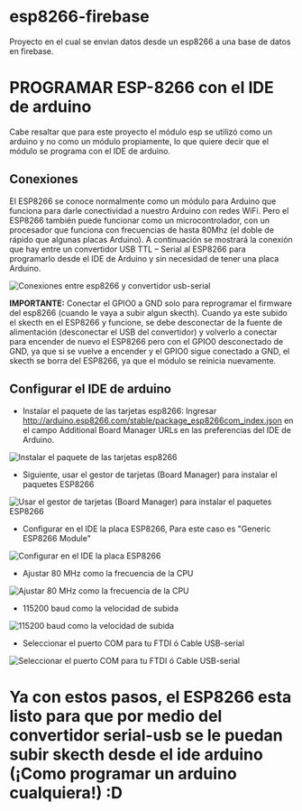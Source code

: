 esp8266-firebase
==================
Proyecto en el cual se envian datos desde un esp8266 a una base de datos en firebase.

PROGRAMAR ESP-8266 con el IDE de arduino
========================================

Cabe resaltar que para este proyecto el módulo esp se utilizó como un arduino y no como un módulo propiamente, lo que quiere decir que el módulo se programa con el IDE de arduino.

## Conexiones

El ESP8266 se conoce normalmente como un módulo para Arduino que funciona para darle conectividad a nuestro Arduino con redes WiFi. Pero el ESP8266 también puede funcionar como un microcontrolador, con un procesador que funciona con frecuencias de hasta 80Mhz (el doble de rápido que algunas placas Arduino). A continuación se mostrará la conexión que hay entre un convertidor USB TTL – Serial al ESP8266 para programarlo desde el IDE de Arduino y sin necesidad de tener una placa Arduino.

![Conexiones entre esp8266 y convertidor usb-serial](https://bytebucket.org/orejuelajd/elias-expin-repo/raw/b524d8c7ea74f82a9a610fa33f948fce2b7015cb/sistema-movimiento/programacion-esp8266/archivos/01.png?token=426da4092c0d405e7dee06271315748fa68b6d6c)

**IMPORTANTE:** Conectar el GPIO0 a GND solo para reprogramar el firmware del esp8266 (cuando le vaya a subir algun skecth). Cuando ya este subido el skecth en el ESP8266 y funcione, se debe desconectar de la fuente de alimentación (desconectar el USB del convertidor) y volverlo a conectar para encender de nuevo el ESP8266 pero con el GPIO0 desconectado de GND, ya que si se vuelve a encender y el GPIO0 sigue conectado a GND, el skecth se borra del ESP8266, ya que el módulo se reinicia nuevamente.

## Configurar el IDE de arduino

* Instalar el paquete de las tarjetas esp8266: Ingresar http://arduino.esp8266.com/stable/package_esp8266com_index.json en el campo Additional Board Manager URLs en las preferencias del IDE de Arduino.

![Instalar el paquete de las tarjetas esp8266](https://bytebucket.org/orejuelajd/elias-expin-repo/raw/b524d8c7ea74f82a9a610fa33f948fce2b7015cb/sistema-movimiento/programacion-esp8266/archivos/02.png?token=90c5c6f86968830da935db4a210fc8c8f40b5917)

* Siguiente, usar el gestor de tarjetas (Board Manager) para instalar el paquetes ESP8266

![Usar el gestor de tarjetas (Board Manager) para instalar el paquetes ESP8266](https://bytebucket.org/orejuelajd/elias-expin-repo/raw/b524d8c7ea74f82a9a610fa33f948fce2b7015cb/sistema-movimiento/programacion-esp8266/archivos/03.png?token=74db49a8661e140edd83d53499eb96ff80aed318)

* Configurar en el IDE la placa ESP8266, Para este caso es "Generic ESP8266 Module"

![Configurar en el IDE la placa ESP8266](https://bytebucket.org/orejuelajd/elias-expin-repo/raw/b524d8c7ea74f82a9a610fa33f948fce2b7015cb/sistema-movimiento/programacion-esp8266/archivos/04.png?token=a1f28a7f608f0d8847f09a175cc4bad3bed5fca9)

* Ajustar 80 MHz como la frecuencia de la CPU

![Ajustar 80 MHz como la frecuencia de la CPU](https://bytebucket.org/orejuelajd/elias-expin-repo/raw/b524d8c7ea74f82a9a610fa33f948fce2b7015cb/sistema-movimiento/programacion-esp8266/archivos/05.png?token=17af2577a9ffc160fed836fb20db3d24472cadc0)

* 115200 baud como la velocidad de subida

![115200 baud como la velocidad de subida](https://bytebucket.org/orejuelajd/elias-expin-repo/raw/b524d8c7ea74f82a9a610fa33f948fce2b7015cb/sistema-movimiento/programacion-esp8266/archivos/06.png?token=c83482dd524ae0bf6561b3fa2dfcb5b440f29106)

* Seleccionar el puerto COM para tu FTDI ó Cable USB-serial

![Seleccionar el puerto COM para tu FTDI ó Cable USB-serial](https://bytebucket.org/orejuelajd/elias-expin-repo/raw/b524d8c7ea74f82a9a610fa33f948fce2b7015cb/sistema-movimiento/programacion-esp8266/archivos/07.png?token=175f2562de60356d46b49b9c68347ee478b3266b)

# Ya con estos pasos, el ESP8266 esta listo para que por medio del convertidor serial-usb se le puedan subir skecth desde el ide arduino (¡Como programar un arduino cualquiera!) :D
